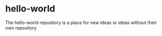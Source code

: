 # hello-world
The hello-world repository is a place for new ideas or ideas without their own repository
